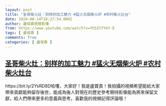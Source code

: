 ```yaml
---
layout: post
title: "圣哥柴火灶：别样的加工魅力 #猛火无烟柴火炉 #农村柴火灶台"
date: 2024-08-14T18:27:54.000Z
author: 盧保貴視覺影像
from: https://www.youtube.com/watch?v=Yh5ZtfYGY-E
tags: [ 盧保貴 ]
comments: True
categories: [ 盧保貴 ]
---
```

<!--1723660074000-->
[圣哥柴火灶：别样的加工魅力 #猛火无烟柴火炉 #农村柴火灶台](https://www.youtube.com/watch?v=Yh5ZtfYGY-E)
------

<div>
https://bit.ly/2YsRD8D哈嘍，大家好！我是盧寶貴！我拍攝的視頻希望能給大家帶來貢獻能夠留存後世，能成為後人對現在的歷史參考期待影像能為將來保留文獻，給人們帶來更多的意義與思考。喜歡我的視頻記得評論哦！
</div>

